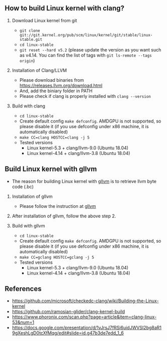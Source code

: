 How to build Linux kernel with clang?
---

1. Download Linux kernel from git
    - ``git clone git://git.kernel.org/pub/scm/linux/kernel/git/stable/linux-stable.git``
    - ``cd linux-stable``
    - ``git reset --hard v5.2`` (please update the version as you want such as v4.14. You can find the list of tags with ``git ls-remote --tags origin``)

2. Installation of Clang/LLVM
    - Please download binaries from https://releases.llvm.org/download.html
    - And, add the biniary folder in PATH
    - Please check if clang is properly installed with ``clang --version``

3. Build with clang
    - ``cd linux-stable``
    - Create default config ``make defconfig``. AMDGPU is not supported, so please disable it (if you use defconfig under x86 machine, it is automatically disabled) 
    - ``make CC=clang HOSTCC=clang -j 5``
    - Tested versions
      - Linux kernel-5.3 + clang/llvm-9.0 (Ubuntu 18.04)
      - Linux kernel-4.14 + clang/llvm-3.8 (Ubuntu 18.04)
    
Build Linux kernel with gllvm
---
- The reason for building Linux kernel with [gllvm](https://github.com/SRI-CSL/gllvm) is to retrieve llvm byte code (.bc)

1. Installation of gllvm
    - Please follow the instruction at [gllvm](https://github.com/SRI-CSL/gllvm)

2. After installation of gllvm, follow the above step 2.

3. Build with gllvm
    - ``cd linux-stable``
    - Create default config ``make defconfig``. AMDGPU is not supported, so please disable it (if you use defconfig under x86 machine, it is automatically disabled) 
    - ``make CC=gclang HOSTCC=gclang -j 5``
    - Tested versions
      - Linux kernel-5.3 + clang/llvm-9.0 (Ubuntu 18.04)
      - Linux kernel-4.14 + clang/llvm-3.8 (Ubuntu 18.04)
  
References
---
- https://github.com/microsoft/checkedc-clang/wiki/Building-the-Linux-kernel
- https://github.com/ramosian-glider/clang-kernel-build
- https://www.phoronix.com/scan.php?page=article&item=clang-linux-53&num=1
- https://docs.google.com/presentation/d/1vJrsJ7fRSi6uidJWVSI2bg8aR19gXeshLgD0tcXfMqg/edit#slide=id.g47b3de7edd_1_6
